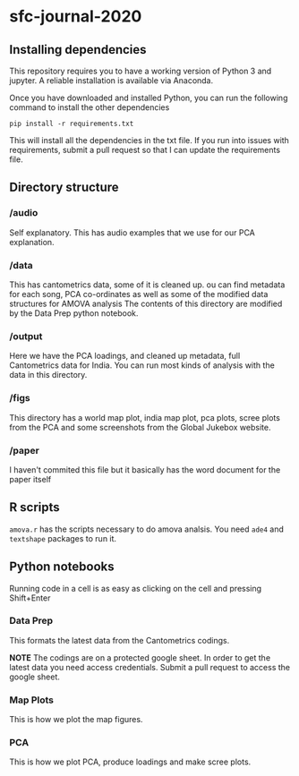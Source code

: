 # sfc-journal-2020

## Installing dependencies

This repository requires you to have a working version of Python 3 and jupyter. A reliable installation is available via Anaconda.

Once you have downloaded and installed Python, you can run the following command to install the other dependencies

`pip install -r requirements.txt`

This will install all the dependencies in the txt file. 
If you run into issues with requirements, submit a pull request so that I can update the requirements file.

## Directory structure

### /audio
Self explanatory. This has audio examples that we use for our PCA explanation.

### /data
This has cantometrics data, some of it is cleaned up.
ou can find metadata for each song, PCA co-ordinates as well as some of the modified data structures for AMOVA analysis
The contents of this directory are modified by the Data Prep python notebook.

### /output
Here we have the PCA loadings, and cleaned up metadata, full Cantometrics data for India. 
You can run most kinds of analysis with the data in this directory.

### /figs
This directory has a world map plot, india map plot, pca plots, scree plots from the PCA and some screenshots from the Global Jukebox website.

### /paper
I haven't commited this file but it basically has the word document for the paper itself


## R scripts

`amova.r` has the scripts necessary to do amova analsis. You need `ade4` and `textshape` packages to run it.


## Python notebooks

Running code in a cell is as easy as clicking on the cell and pressing Shift+Enter

### Data Prep 

This formats the latest data from the Cantometrics codings. 

**NOTE**
The codings are on a protected google sheet. In order to get the latest data you need access credentials. 
Submit a pull request to access the google sheet.

### Map Plots
This is how we plot the map figures.

### PCA
This is how we plot PCA, produce loadings and make scree plots.

